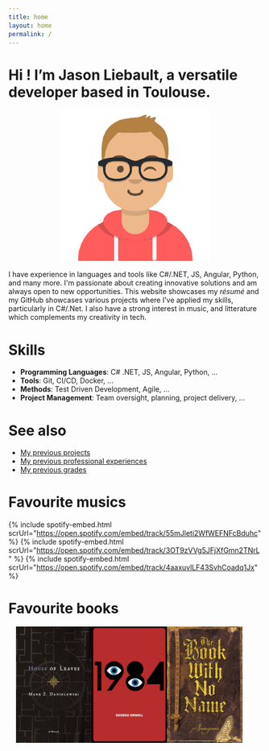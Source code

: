 ```yaml
---
title: home
layout: home
permalink: /
---
```

# Hi ! I’m Jason Liebault, a versatile developer based in Toulouse.

<div align="center" style="margin: 3%">
    <img src="/assets/jaslieb.png" width="300" />
</div>

I have experience in languages and tools like C#/.NET, JS, Angular, Python, and many more. I'm passionate about creating innovative solutions and am always open to new opportunities. 
This website showcases my *résumé* and my GitHub showcases various projects where I’ve applied my skills, particularly in C#/.Net. I also have a strong interest in music, and litterature which complements my creativity in tech.

# Skills

- **Programming Languages**: C# .NET, JS, Angular, Python, ...
- **Tools**: Git, CI/CD, Docker, ...
- **Methods**: Test Driven Development, Agile, ...
- **Project Management**: Team oversight, planning, project delivery, ...

# See also

- [My previous projects](https://jaslieb.github.io/projects)
- [My previous professional experiences](https://jaslieb.github.io/jobs)
- [My previous grades](https://jaslieb.github.io/education)

# Favourite musics

{% include spotify-embed.html scrUrl="https://open.spotify.com/embed/track/55mJleti2WfWEFNFcBduhc" %}
{% include spotify-embed.html scrUrl="https://open.spotify.com/embed/track/3OT9zVVg5JFjXfGmn2TNrL" %}
{% include spotify-embed.html scrUrl="https://open.spotify.com/embed/track/4aaxuvlLF43SvhCoadq1Jx" %}


<!-- <iframe style="border-radius:12px" src="https://open.spotify.com/embed/track/55mJleti2WfWEFNFcBduhc" width="100%" height="352" frameBorder="0" allowfullscreen="" allow="autoplay; clipboard-write; encrypted-media; fullscreen; picture-in-picture" loading="lazy"></iframe>

<iframe style="border-radius:12px" src="https://open.spotify.com/embed/track/3OT9zVVg5JFjXfGmn2TNrL" width="100%" height="352" frameBorder="0" allowfullscreen="" allow="autoplay; clipboard-write; encrypted-media; fullscreen; picture-in-picture" loading="lazy"></iframe>

<iframe style="border-radius:12px" src="https://open.spotify.com/embed/track/4aaxuvlLF43SvhCoadq1Jx" width="100%" height="352" frameBorder="0" allowfullscreen="" allow="autoplay; clipboard-write; encrypted-media; fullscreen; picture-in-picture" loading="lazy"></iframe> -->

# Favourite books

<div align="center" style="display: flex;flex-wrap: wrap; margin: 3%;">
    <img width="150" src="/assets/house_of_leaves.png" />
    <img width="150" src="/assets/1984.png" />
    <img width="150" src="/assets/book_no_name.png" />
</div>
